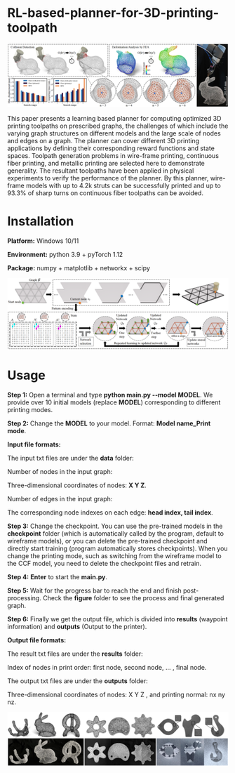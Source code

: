 # RL-based-planner-for-3D-printing-toolpath

![](teaser.png)

This paper presents a learning based planner for computing optimized 3D printing toolpaths on prescribed graphs, the challenges of which include the varying graph structures on different models and the large scale of nodes and edges on a graph. The planner can cover different 3D printing applications by defining their corresponding reward functions and state spaces. Toolpath generation problems in wire-frame printing, continuous fiber printing, and metallic printing are selected here to demonstrate generality. The resultant toolpaths have been applied in physical experiments to verify the performance of the planner. By this planner, wire-frame models with up to 4.2k struts can be successfully printed and up to 93.3% of sharp turns on continuous fiber toolpaths can be avoided.


# Installation

**Platform:** Windows 10/11

**Environment:** python 3.9 + pyTorch 1.12

**Package:** numpy + matplotlib + networkx + scipy

![](algorithm.png)

# Usage

**Step 1:** Open a terminal and type **python main.py --model MODEL**. We provide over 10 initial models (replace **MODEL**) corresponding to different printing modes.

**Step 2:** Change the **MODEL** to your model. Format: **Model name_Print mode**.

**Input file formats:**

The input txt files are under the **data** folder:

Number of nodes in the input graph:

Three-dimensional coordinates of nodes: **X Y Z**.

Number of edges in the input graph:

The corresponding node indexes on each edge: **head index, tail index**.

**Step 3:** Change the checkpoint. You can use the pre-trained models in the **checkpoint** folder (which is automatically called by the program, default to wireframe models), or you can delete the pre-trained checkpoint and directly start training (program automatically stores checkpoints). When you change the printing mode, such as switching from the wireframe model to the CCF model, you need to delete the checkpoint files and retrain.

**Step 4:** **Enter** to start the **main.py**. 

**Step 5:** Wait for the progress bar to reach the end and finish post-processing. Check the **figure** folder to see the process and final generated graph.

**Step 6:** Finally we get the output file, which is divided into **results** (waypoint information) and **outputs** (Output to the printer).

**Output file formats:**

The result txt files are under the **results** folder:

Index of nodes in print order: first node, second node, ... , final node.

The output txt files are under the **outputs** folder:

Three-dimensional coordinates of nodes: X Y Z , and printing normal: nx ny nz.

![](manufacturing_results.png)
